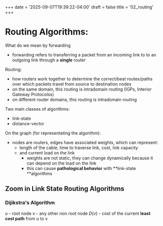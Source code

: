 +++
date = '2025-09-07T19:39:22-04:00'
draft = false
title = '02_routing'
+++

# Routing Algorithms:

What do we mean by forwarding
- forwarding refers to transferring a packet from an incoming link to to an outgoing link through a **single** router

Routing:
- how routers work together to determine the correct/best routes/paths over which packets travel from source to destination nodes
- on the same domain, this routing is intradomain routing (IGPs, Interior Gateway Protocolss)
- on different router domains, this routing is intradomain routing


Two main classes of algorithms:
- link-state
- distance-vector

On the graph (for representating the algorithm):
- nodes are routers, edges have associated weights, which can represent:
    - length of the cable, time to traverse link, cost, link capacity
    - and current load on the link
        - weights are not static, they can change dynamically because it can depend on the load on the link
        - this can cause **pathological behavior** with **link-state **algorithms

## Zoom in Link State Routing Algorithms

### Dijikstra's Algorithm

$u$ - root node 
$v$ - any other non root node 
$D(v)$ - cost of the current **least cost path** from u to v
